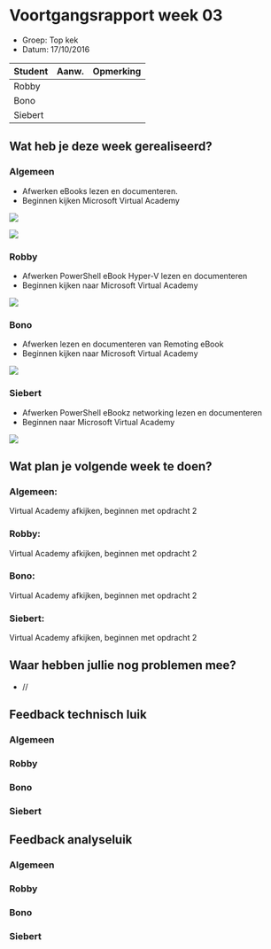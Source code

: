 # Voortgangsrapport week 03

* Groep: Top kek
* Datum: 17/10/2016

| Student  | Aanw. | Opmerking |
| :---     | :---  | :---      |
| Robby |       |           |
| Bono |       |           |
| Siebert |       |           |


## Wat heb je deze week gerealiseerd?

### Algemeen

* Afwerken eBooks lezen en documenteren.
* Beginnen kijken Microsoft Virtual Academy

![](https://i.gyazo.com/f0ac53ff5f72d579f4f1c3855a2e7098.png)

![](https://i.gyazo.com/3ed0316fc4345ddc740e89b63192f0d1.png)

### Robby

* Afwerken PowerShell eBook Hyper-V lezen en documenteren
* Beginnen kijken naar Microsoft Virtual Academy	

![](https://i.gyazo.com/ee2d6122cb98d8af96df01c05bd6ec60.png)


### Bono

* Afwerken lezen en documenteren van Remoting eBook
* Beginnen kijken naar Microsoft Virtual Academy

![](https://i.gyazo.com/031b33d5a0e9e94274ceb19e5a3aef62.png)

### Siebert

* Afwerken PowerShell eBookz networking lezen en documenteren
* Beginnen naar Microsoft Virtual Academy

![](https://i.gyazo.com/78ac980d9f5def32fc780ec9ff70ea66.png)


## Wat plan je volgende week te doen?

### Algemeen:
Virtual Academy afkijken, beginnen met opdracht 2
### Robby: 
Virtual Academy afkijken, beginnen met opdracht 2
### Bono: 
Virtual Academy afkijken, beginnen met opdracht 2
### Siebert: 
Virtual Academy afkijken, beginnen met opdracht 2


## Waar hebben jullie nog problemen mee?

* //

## Feedback technisch luik

### Algemeen

### Robby
### Bono
### Siebert

## Feedback analyseluik

### Algemeen

### Robby
### Bono
### Siebert


